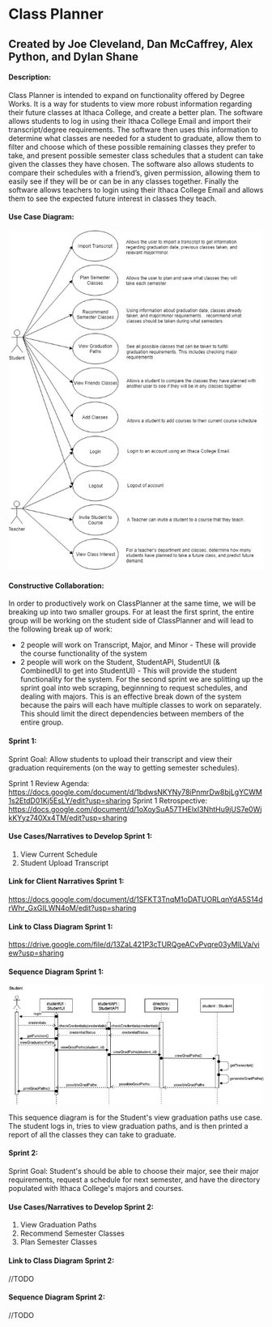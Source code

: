 # Class Planner
## Created by Joe Cleveland, Dan McCaffrey, Alex Python, and Dylan Shane

#### Description:
Class Planner is intended to expand on functionality offered by Degree Works. 
It is a way for students to view more robust information regarding their future classes at Ithaca College, and create a better plan. 
The software allows students to log in using their Ithaca College Email and import their transcript/degree requirements. 
The software then uses this information to determine what classes are needed for a student to graduate, allow them to filter and choose which of these possible remaining classes they prefer to take, and present possible semester class schedules that a student can take given the classes they have chosen. 
The software also allows students to compare their schedules with a friend’s, given permission, allowing them to easily see if they will be or can be in any classes together. 
Finally the software allows teachers to login using their Ithaca College Email and allows them to see the expected future interest in classes they teach.

#### Use Case Diagram:
![Use Case Diagram](diagrams/useCaseDiagram.jpg)

#### Constructive Collaboration:
In order to productively work on ClassPlanner at the same time, we will be breaking up into two smaller groups. For at least the first sprint, the entire group will be working on the student side of ClassPlanner and will lead to the following break up of work:
* 2 people will work on Transcript, Major, and Minor - These will provide the course functionality of the system
* 2 people will work on the Student, StudentAPI, StudentUI (& CombinedUI to get into StudentUI) - This will provide the student functionality for the system.
For the second sprint we are splitting up the sprint goal into web scraping, beginnning to request schedules, and dealing with majors.
This is an effective break down of the system because the pairs will each have multiple classes to work on separately. This should limit the direct dependencies between members of the entire group.


#### Sprint 1:
Sprint Goal: Allow students to upload their transcript and view their graduation requirements (on the way to getting semester schedules).

Sprint 1 Review Agenda: https://docs.google.com/document/d/1bdwsNKYNy78iPnmrDw8bjLgYCWM1s2EtdD01Kj5EsLY/edit?usp=sharing
Sprint 1 Retrospective: https://docs.google.com/document/d/1oXoySuA57THElxI3NhtHu9jUS7e0WjkKYyz740Xx4TM/edit?usp=sharing

#### Use Cases/Narratives to Develop Sprint 1:
1. View Current Schedule
2. Student Upload Transcript

#### Link for Client Narratives Sprint 1: 
https://docs.google.com/document/d/1SFKT3TnqM1oDATUORLqnYdA5S14drWhr_GxGILWN4oM/edit?usp=sharing

#### Link to Class Diagram Sprint 1:
https://drive.google.com/file/d/13ZaL421P3cTURQgeACvPvqre03yMlLVa/view?usp=sharing

#### Sequence Diagram Sprint 1:
![Sequence Diagram](diagrams/viewGraduationPathsSequenceDiagram.jpg)

This sequence diagram is for the Student's view graduation paths use case.
The student logs in, tries to view graduation paths, and is then printed a report of all the classes they can take to graduate.

#### Sprint 2:
Sprint Goal: Student's should be able to choose their major, see their major requirements, request a schedule for next semester, and have the directory populated with Ithaca College's majors and courses.

#### Use Cases/Narratives to Develop Sprint 2:
1. View Graduation Paths
2. Recommend Semester Classes
3. Plan Semester Classes

#### Link to Class Diagram Sprint 2:
//TODO

#### Sequence Diagram Sprint 2:
//TODO


